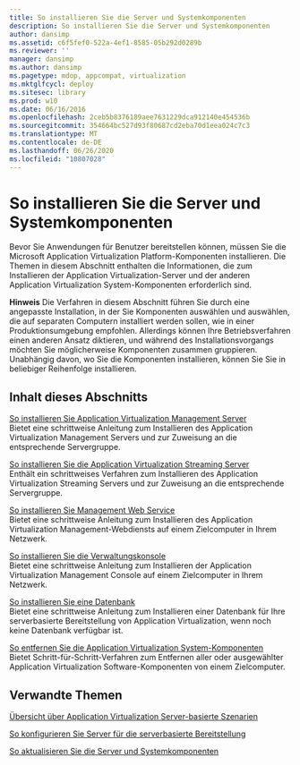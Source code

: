 ```yaml
---
title: So installieren Sie die Server und Systemkomponenten
description: So installieren Sie die Server und Systemkomponenten
author: dansimp
ms.assetid: c6f5fef0-522a-4ef1-8585-05b292d0289b
ms.reviewer: ''
manager: dansimp
ms.author: dansimp
ms.pagetype: mdop, appcompat, virtualization
ms.mktglfcycl: deploy
ms.sitesec: library
ms.prod: w10
ms.date: 06/16/2016
ms.openlocfilehash: 2ceb5b8376189aee7631229dca912140e454536b
ms.sourcegitcommit: 354664bc527d93f80687cd2eba70d1eea024c7c3
ms.translationtype: MT
ms.contentlocale: de-DE
ms.lasthandoff: 06/26/2020
ms.locfileid: "10807028"
---
```

# So installieren Sie die Server und Systemkomponenten


Bevor Sie Anwendungen für Benutzer bereitstellen können, müssen Sie die Microsoft Application Virtualization Platform-Komponenten installieren. Die Themen in diesem Abschnitt enthalten die Informationen, die zum Installieren der Application Virtualization-Server und der anderen Application Virtualization System-Komponenten erforderlich sind.

**Hinweis**  Die Verfahren in diesem Abschnitt führen Sie durch eine angepasste Installation, in der Sie Komponenten auswählen und auswählen, die auf separaten Computern installiert werden sollen, wie in einer Produktionsumgebung empfohlen. Allerdings können Ihre Betriebsverfahren einen anderen Ansatz diktieren, und während des Installationsvorgangs möchten Sie möglicherweise Komponenten zusammen gruppieren. Unabhängig davon, wo Sie die Komponenten installieren, können Sie Sie in beliebiger Reihenfolge installieren.

 

## Inhalt dieses Abschnitts


<a href="" id="how-to-install-application-virtualization-management-server"></a>[So installieren Sie Application Virtualization Management Server](how-to-install-application-virtualization-management-server.md)  
Bietet eine schrittweise Anleitung zum Installieren des Application Virtualization Management Servers und zur Zuweisung an die entsprechende Servergruppe.

<a href="" id="how-to-install-the-application-virtualization-streaming-server"></a>[So installieren Sie die Application Virtualization Streaming Server](how-to-install-the-application-virtualization-streaming-server.md)  
Enthält ein schrittweises Verfahren zum Installieren des Application Virtualization Streaming Servers und zur Zuweisung an die entsprechende Servergruppe.

<a href="" id="how-to-install-the-management-web-service"></a>[So installieren Sie Management Web Service](how-to-install-the-management-web-service.md)  
Bietet eine schrittweise Anleitung zum Installieren des Application Virtualization Management-Webdiensts auf einem Zielcomputer in Ihrem Netzwerk.

<a href="" id="how-to-install-the-management-console"></a>[So installieren Sie die Verwaltungskonsole](how-to-install-the-management-console.md)  
Bietet eine schrittweise Anleitung zum Installieren der Application Virtualization Management Console auf einem Zielcomputer in Ihrem Netzwerk.

<a href="" id="how-to-install-a-database"></a>[So installieren Sie eine Datenbank](how-to-install-a-database.md)  
Bietet eine schrittweise Anleitung zum Installieren einer Datenbank für Ihre serverbasierte Bereitstellung von Application Virtualization, wenn noch keine Datenbank verfügbar ist.

<a href="" id="how-to-remove-the-application-virtualization-system-components"></a>[So entfernen Sie die Application Virtualization System-Komponenten](how-to-remove-the-application-virtualization-system-components.md)  
Bietet Schritt-für-Schritt-Verfahren zum Entfernen aller oder ausgewählter Application Virtualization Software-Komponenten von einem Zielcomputer.

## Verwandte Themen


[Übersicht über Application Virtualization Server-basierte Szenarien](application-virtualization-server-based-scenario-overview.md)

[So konfigurieren Sie Server für die serverbasierte Bereitstellung](how-to-configure-servers-for-server-based-deployment.md)

[So aktualisieren Sie die Server und Systemkomponenten](how-to-upgrade-the-servers-and-system-components.md)

 

 






